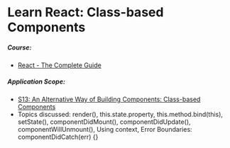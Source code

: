 # Learn React: Class-based Components

##### Course:

- [React - The Complete Guide](https://www.udemy.com/course/react-the-complete-guide-incl-redux)

##### Application Scope:

- [S13: An Alternative Way of Building Components: Class-based Components](https://dolomite-lynx-7a2.notion.site/S13-An-Alternative-Way-of-Building-Components-Class-based-Components-ae092b0f4a1248a7a5236d82ac3bcbf4)
- Topics discussed: render(), this.state.property, this.method.bind(this), setState(), componentDidMount(), componentDidUpdate(), componentWillUnmount(), Using context, Error Boundaries: componentDidCatch(err) {}
